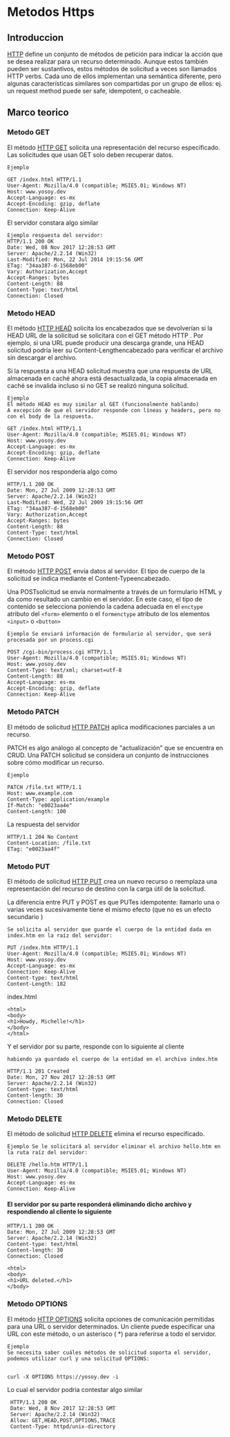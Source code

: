 # Metodos Https

## Introduccion

[HTTP](https://developer.mozilla.org/es/docs/Web/HTTP/Methods) define un conjunto de métodos de petición para indicar la acción que se desea realizar para un recurso determinado. Aunque estos también pueden ser sustantivos, estos métodos de solicitud a veces son llamados HTTP verbs. Cada uno de ellos implementan una semántica diferente, pero algunas características similares son compartidas por un grupo de ellos: ej. un request method puede ser safe, idempotent, o cacheable.

## Marco teorico

### Metodo GET

El método [HTTP GET](https://developer.mozilla.org/es/docs/Web/HTTP/Methods/GET) solicita una representación del recurso especificado. Las solicitudes que usan GET solo deben recuperar datos.

    Ejemplo

    GET /index.html HTTP/1.1  
    User-Agent: Mozilla/4.0 (compatible; MSIE5.01; Windows NT)
    Host: www.yosoy.dev
    Accept-Language: es-mx
    Accept-Encoding: gzip, deflate
    Connection: Keep-Alive
  
El servidor constara algo similar

    Ejemplo respuesta del servidor:
    HTTP/1.1 200 OK
    Date: Wed, 08 Nov 2017 12:28:53 GMT
    Server: Apache/2.2.14 (Win32)
    Last-Modified: Mon, 22 Jul 2014 19:15:56 GMT
    ETag: "34aa387-d-1568eb00"
    Vary: Authorization,Accept
    Accept-Ranges: bytes
    Content-Length: 88
    Content-Type: text/html
    Connection: Closed
    

### Metodo HEAD

El método [HTTP HEAD](https://developer.mozilla.org/es/docs/Web/HTTP/Methods/HEAD) solicita los encabezados que se devolverían si la HEAD URL de la solicitud se solicitara con el GET método HTTP . Por ejemplo, si una URL puede producir una descarga grande, una HEAD solicitud podría leer su Content-Lengthencabezado para verificar el archivo sin descargar el archivo.

Si la respuesta a una HEAD solicitud muestra que una respuesta de URL almacenada en caché ahora está desactualizada, la copia almacenada en caché se invalida incluso si no GET se realizó ninguna solicitud.

    Ejemplo 
    El método HEAD es muy similar al GET (funcionalmente hablando) 
    A excepción de que el servidor responde con líneas y headers, pero no con el body de la respuesta.

    GET /index.html HTTP/1.1  
    User-Agent: Mozilla/4.0 (compatible; MSIE5.01; Windows NT)
    Host: www.yosoy.dev
    Accept-Language: es-mx
    Accept-Encoding: gzip, deflate
    Connection: Keep-Alive

El servidor nos respondería algo como

    HTTP/1.1 200 OK
    Date: Mon, 27 Jul 2009 12:28:53 GMT
    Server: Apache/2.2.14 (Win32)
    Last-Modified: Wed, 22 Jul 2009 19:15:56 GMT
    ETag: "34aa387-d-1568eb00"
    Vary: Authorization,Accept
    Accept-Ranges: bytes
    Content-Length: 88
    Content-Type: text/html
    Connection: Closed


### Metodo POST

El método [HTTP POST](https://developer.mozilla.org/en-US/docs/Web/HTTP/Methods/POST) envía datos al servidor. El tipo de cuerpo de la solicitud se indica mediante el Content-Typeencabezado.

Una POSTsolicitud se envía normalmente a través de un formulario HTML y da como resultado un cambio en el servidor. En este caso, el tipo de contenido se selecciona poniendo la cadena adecuada en el `enctype` atributo del `<form>` elemento o el `formenctype` atributo de los elementos `<input>` o `<button>`

    Ejemplo Se enviará información de formulario al servidor, que será procesada por un process.cgi

    POST /cgi-bin/process.cgi HTTP/1.1
    User-Agent: Mozilla/4.0 (compatible; MSIE5.01; Windows NT)
    Host: www.yosoy.dev
    Content-Type: text/xml; charset=utf-8
    Content-Length: 88
    Accept-Language: es-mx
    Accept-Encoding: gzip, deflate
    Connection: Keep-Alive


### Metodo PATCH

El método de solicitud [HTTP PATCH](https://developer.mozilla.org/en-US/docs/Web/HTTP/Methods/PATCH) aplica modificaciones parciales a un recurso.

PATCH es algo análogo al concepto de "actualización" que se encuentra en CRUD. Una PATCH solicitud se considera un conjunto de instrucciones sobre cómo modificar un recurso.

    Ejemplo

    PATCH /file.txt HTTP/1.1 
    Host: www.example.com
    Content-Type: application/example
    If-Match: "e0023aa4e"
    Content-Length: 100

La respuesta del servidor

    HTTP/1.1 204 No Content
    Content-Location: /file.txt
    ETag: "e0023aa4f"

### Metodo PUT

El método de solicitud [HTTP PUT](https://developer.mozilla.org/en-US/docs/Web/HTTP/Methods/PUT) crea un nuevo recurso o reemplaza una representación del recurso de destino con la carga útil de la solicitud.

La diferencia entre PUT y POST es que PUTes idempotente: llamarlo una o varias veces sucesivamente tiene el mismo efecto (que no es un efecto secundario )

    
    Se solicita al servidor que guarde el cuerpo de la entidad dada en index.htm en la raíz del servidor:

    PUT /index.htm HTTP/1.1
    User-Agent: Mozilla/4.0 (compatible; MSIE5.01; Windows NT)
    Host: www.yosoy.dev
    Accept-Language: es-mx
    Connection: Keep-Alive
    Content-type: text/html
    Content-Length: 182

index.html

    <html>
    <body>
    <h1>Howdy, Michelle!</h1>
    </body>
    </html>

Y el servidor por su parte, responde con lo siguiente al cliente

    habiendo ya guardado el cuerpo de la entidad en el archivo index.htm
    
    HTTP/1.1 201 Created
    Date: Mon, 27 Nov 2017 12:28:53 GMT
    Server: Apache/2.2.14 (Win32)
    Content-type: text/html
    Content-length: 30
    Connection: Closed


### Metodo DELETE

El método de solicitud [HTTP DELETE](https://developer.mozilla.org/en-US/docs/Web/HTTP/Methods/DELETE) elimina el recurso especificado.

    Ejemplo Se le solicitará al servidor eliminar el archivo hello.htm en la ruta raíz del servidor:

    DELETE /hello.htm HTTP/1.1
    User-Agent: Mozilla/4.0 (compatible; MSIE5.01; Windows NT)
    Host: www.yosoy.dev
    Accept-Language: es-mx
    Connection: Keep-Alive

#### El servidor por su parte responderá eliminando dicho archivo y respondiendo al cliente lo siguiente

    HTTP/1.1 200 OK
    Date: Mon, 27 Jul 2009 12:28:53 GMT
    Server: Apache/2.2.14 (Win32)
    Content-type: text/html
    Content-length: 30
    Connection: Closed
 
    <html>
    <body>
    <h1>URL deleted.</h1>
    </body>

### Metodo OPTIONS

El método [HTTP OPTIONS](https://developer.mozilla.org/en-US/docs/Web/HTTP/Methods/OPTIONS) solicita opciones de comunicación permitidas para una URL o servidor determinados. Un cliente puede especificar una URL con este método, o un asterisco ( *) para referirse a todo el servidor.

    Ejemplo
    Se necesita saber cuáles métodos de solicitud soporta el servidor, podemos utilizar curl y una solicitud OPTIONS:
   
    	
    curl -X OPTIONS https://yosoy.dev -i

Lo cual el servidor podria contestar algo similar

     HTTP/1.1 200 OK
     Date: Wed, 8 Nov 2017 12:28:53 GMT
     Server: Apache/2.2.14 (Win32)
     Allow: GET,HEAD,POST,OPTIONS,TRACE
     Content-Type: httpd/unix-directory
